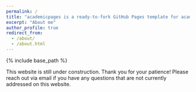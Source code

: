 ```yaml
---
permalink: /
title: "academicpages is a ready-to-fork GitHub Pages template for academic personal websites"
excerpt: "About me"
author_profile: true
redirect_from: 
  - /about/
  - /about.html
---
```


{% include base_path %}

This website is still under construction. Thank you for your patience! Please reach out via email if you have any questions that are not currently addressed on this website. 
